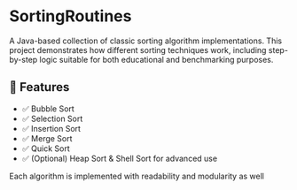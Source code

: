    # SortingRoutines 

A Java-based collection of classic sorting algorithm implementations. This project demonstrates how different sorting techniques work, including step-by-step logic suitable for both educational and benchmarking purposes.

## 🚀 Features    
   
- ✅ Bubble Sort  
- ✅ Selection Sort    
- ✅ Insertion Sort         
- ✅ Merge Sort          
- ✅ Quick Sort   
- ✅ (Optional) Heap Sort & Shell Sort for advanced use     
       
Each algorithm is implemented with readability and modularity as well           
        
   
        
      
       
    
     
     
  
   
 
